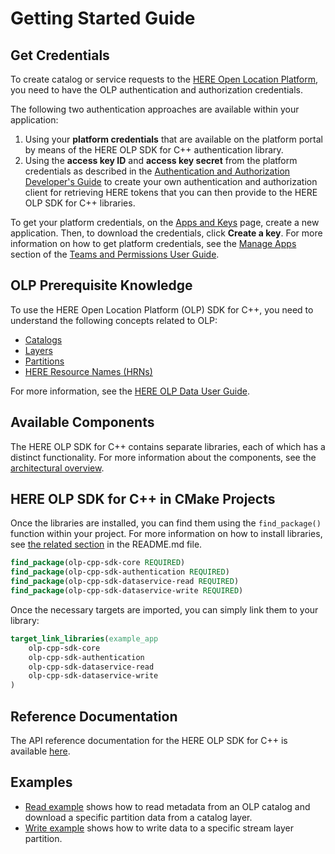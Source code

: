 # Getting Started Guide

## Get Credentials

To create catalog or service requests to the [HERE Open Location Platform](https://platform.here.com), you need to have the OLP authentication and authorization credentials.

The following two authentication approaches are available within your application:

1. Using your **platform credentials** that are available on the platform portal by means of the HERE OLP SDK for C++ authentication library.
2. Using the **access key ID** and **access key secret** from the platform credentials as described in the [Authentication and Authorization Developer's Guide](https://developer.here.com/olp/documentation/access_control/topics/introduction.html) to create your own authentication and authorization client for retrieving HERE tokens that you can then provide to the HERE OLP SDK for C++ libraries.

To get your platform credentials, on the [Apps and Keys](https://platform.here.com/profile/apps-and-keys) page, create a new application. Then, to download the credentials, click **Create a key**. For more information on how to get platform credentials, see the [Manage Apps](https://developer.here.com/olp/documentation/access-control/user-guide/topics/manage-apps.html) section of the [Teams and Permissions User Guide](https://developer.here.com/olp/documentation/access-control/user-guide/index.html).

## OLP Prerequisite Knowledge

To use the HERE Open Location Platform (OLP) SDK for C++, you need to understand the following concepts related to OLP:

* [Catalogs](https://developer.here.com/olp/documentation/data-user-guide/portal/layers/catalogs.html)
* [Layers](https://developer.here.com/olp/documentation/data-user-guide/portal/layers/layers.html)
* [Partitions](https://developer.here.com/olp/documentation/data-user-guide/portal/layers/partitions.html)
* [HERE Resource Names (HRNs)](https://developer.here.com/olp/documentation/data-user-guide/shared_content/topics/olp/concepts/hrn.html)

For more information, see the [HERE OLP Data User Guide](https://developer.here.com/olp/documentation/data-user-guide/index.html).

## Available Components

The HERE OLP SDK for C++ contains separate libraries, each of which has a distinct functionality. For more information about the components, see the [architectural overview](OverallArchitecture.md).

## HERE OLP SDK for C++ in CMake Projects

Once the libraries are installed, you can find them using the `find_package()` function within your project. For more information on how to install libraries, see [the related section](../README.md#Install) in the README.md file.

```CMake
find_package(olp-cpp-sdk-core REQUIRED)
find_package(olp-cpp-sdk-authentication REQUIRED)
find_package(olp-cpp-sdk-dataservice-read REQUIRED)
find_package(olp-cpp-sdk-dataservice-write REQUIRED)
```

Once the necessary targets are imported, you can simply link them to your library:

```CMake
target_link_libraries(example_app
    olp-cpp-sdk-core
    olp-cpp-sdk-authentication
    olp-cpp-sdk-dataservice-read
    olp-cpp-sdk-dataservice-write
)
```

## Reference Documentation

The API reference documentation for the HERE OLP SDK for C++ is available [here](https://heremaps.github.io/here-olp-sdk-cpp/).


## Examples

* [Read example](dataservice-read-catalog-example.md) shows how to read metadata from an OLP catalog and download a specific partition data from a catalog layer.
* [Write example](dataservice-write-example.md) shows how to write data to a specific stream layer partition.
